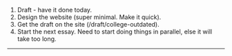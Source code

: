 1. Draft - have it done today.
2. Design the website (super minimal. Make it quick).
3. Get the draft on the site (/draft/college-outdated).
4. Start the next essay. Need to start doing things in parallel, else it will take too long.

----




